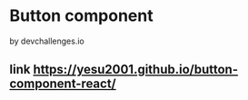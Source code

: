 # Button component 
  by devchallenges.io
  
## link https://yesu2001.github.io/button-component-react/
